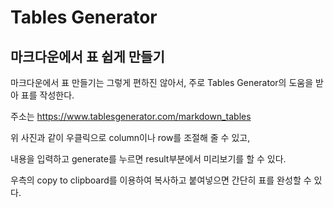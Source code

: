 # Tables Generator

## 마크다운에서 표 쉽게 만들기

마크다운에서 표 만들기는 그렇게 편하진 않아서, 주로
Tables Generator의 도움을 받아 표를 작성한다.

주소는 https://www.tablesgenerator.com/markdown_tables

위 사진과 같이 우클릭으로 column이나 row를 조절해 줄 수 있고,

내용을 입력하고 generate를 누르면 result부분에서 미리보기를 할 수 있다.

우측의 copy to clipboard를 이용하여 복사하고 붙여넣으면 간단히 표를 완성할 수 있다.